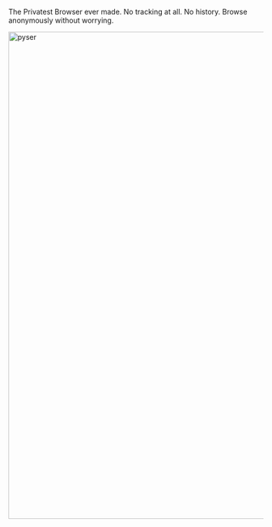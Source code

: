 The Privatest Browser ever made. No tracking at all. No history. Browse anonymously without worrying.

<img width="960" alt="pyser" src="https://user-images.githubusercontent.com/60180419/110103588-1be93200-7dcc-11eb-8806-19aac5777c38.png">
